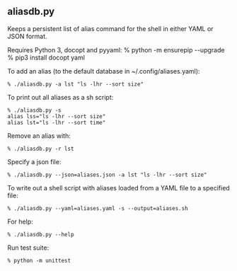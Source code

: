 aliasdb.py
----------

Keeps a persistent list of alias command for the shell in either YAML or JSON format.

Requires Python 3, docopt and pyyaml:
    % python -m ensurepip --upgrade
    % pip3 install docopt yaml

To add an alias (to the default database in ~/.config/aliases.yaml):

    % ./aliasdb.py -a lst "ls -lhr --sort size"

To print out all aliases as a sh script:

    % ./aliasdb.py -s
    alias lss="ls -lhr --sort size"
    alias lst="ls -lhr --sort time"

Remove an alias with:

    % ./aliasdb.py -r lst

Specify a json file:

    % ./aliasdb.py --json=aliases.json -a lst "ls -lhr --sort size"

To write out a shell script with aliases loaded from a YAML file to a specified file:

    % ./aliasdb.py --yaml=aliases.yaml -s --output=aliases.sh

For help:

    % ./aliasdb.py --help

Run test suite:

    % python -m unittest
